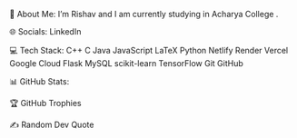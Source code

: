 💫 About Me:
I’m Rishav and I am currently studying in Acharya College .

🌐 Socials:
LinkedIn

💻 Tech Stack:
C++ C Java JavaScript LaTeX Python Netlify Render Vercel Google Cloud Flask MySQL scikit-learn TensorFlow Git GitHub

📊 GitHub Stats:






🏆 GitHub Trophies


✍️ Random Dev Quote
